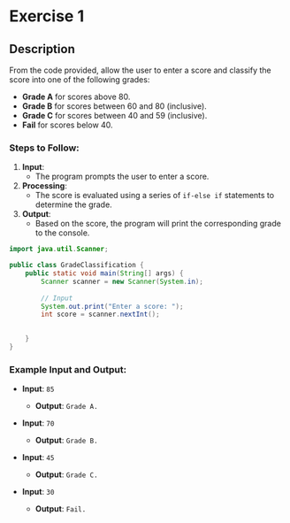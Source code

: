 # Exercise 1

## Description

From the code provided, allow the user to enter a score and classify the score into one of the following grades:
- **Grade A** for scores above 80.
- **Grade B** for scores between 60 and 80 (inclusive).
- **Grade C** for scores between 40 and 59 (inclusive).
- **Fail** for scores below 40.

### Steps to Follow:
1. **Input**: 
   - The program prompts the user to enter a score.
2. **Processing**:
   - The score is evaluated using a series of `if-else if` statements to determine the grade.
3. **Output**:
   - Based on the score, the program will print the corresponding grade to the console.

```java
import java.util.Scanner;

public class GradeClassification {
    public static void main(String[] args) {
        Scanner scanner = new Scanner(System.in);
        
        // Input
        System.out.print("Enter a score: ");
        int score = scanner.nextInt();

      
    }
}
```

### Example Input and Output:

- **Input**: `85`
  - **Output**: `Grade A.`
  
- **Input**: `70`
  - **Output**: `Grade B.`
  
- **Input**: `45`
  - **Output**: `Grade C.`
  
- **Input**: `30`
  - **Output**: `Fail.`

